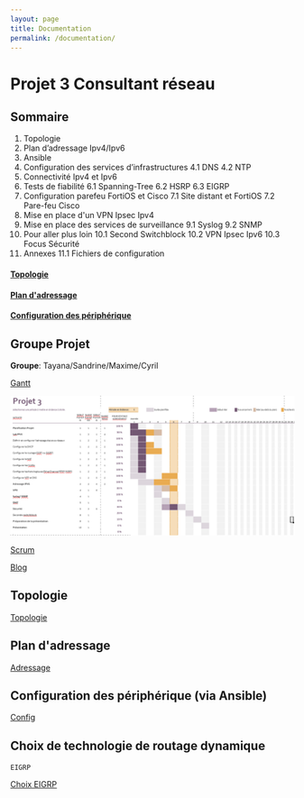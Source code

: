 ```yaml
---
layout: page
title: Documentation
permalink: /documentation/
---
```



# Projet 3 Consultant réseau

## Sommaire

1. Topologie
2. Plan d’adressage Ipv4/Ipv6
3. Ansible
4. Configuration des services d’infrastructures
 4.1 DNS
 4.2 NTP
5. Connectivité Ipv4 et Ipv6
6. Tests de fiabilité
 6.1 Spanning-Tree
 6.2 HSRP
 6.3 EIGRP
7. Configuration parefeu FortiOS et Cisco
 7.1 Site distant et FortiOS
 7.2 Pare-feu Cisco
8. Mise en place d'un VPN Ipsec Ipv4
9. Mise en place des services de surveillance
 9.1 Syslog
 9.2 SNMP
10. Pour aller plus loin
 10.1 Second Switchblock
 10.2 VPN Ipsec Ipv6
 10.3 Focus Sécurité
11. Annexes
 11.1 Fichiers de configuration

#### [Topologie](#Topo)
#### [Plan d'adressage](#Plan)
#### [Configuration des périphérique](#Config)

## Groupe Projet

**Groupe**: Tayana/Sandrine/Maxime/Cyril


[Gantt](https://github.com/reseau-2020/projet-three/blob/master/Gantt_projet_3.xlsx)

![Planning](https://github.com/reseau-2020/projet-three/blob/master/2020-05-27-planning.PNG?raw=true)

[Scrum](https://github.com/reseau-2020/projet-three/projects/1)

[Blog](https://reseau-2020.github.io/projet-three/)

<a id="Topo"></a>
## Topologie

[Topologie](https://github.com/reseau-2020/projet-three/blob/master/_annexes/_topologies/2020-05-28-Topologie.png?raw=true)

<a id="Plan"></a>
## Plan d'adressage

[Adressage](https://github.com/reseau-2020/projet-three/blob/master/Plan%20d'adressage.md)

<a id="Config"></a>
## Configuration des périphérique (via Ansible)
[Config](https://github.com/reseau-2020/projet-three/tree/master/Configurations)

## Choix de technologie de routage dynamique

```
EIGRP
```
[Choix EIGRP](https://github.com/reseau-2020/projet-three/blob/master/Tableau%20comparatif%20IRP.md)





